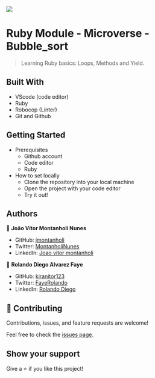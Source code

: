![](https://img.shields.io/badge/Microverse-blueviolet)

# Ruby Module - Microverse - Bubble_sort

> Learning Ruby basics: Loops, Methods and Yield.

## Built With

- VScode (code editor)
- Ruby
- Robocop (Linter)
- Git and Github

## Getting Started
  * Prerequisites 
    * Github account
    * Code editor
    * Ruby
  * How to set locally
    * Clone the repository into your local machine
    * Open the project with your code editor
    * Try it out!

## Authors

👤 **João Vítor Montanholi Nunes**

- GitHub: [jmontanholi](https://github.com/jmontanholi)
- Twitter: [MontanholiNunes](https://twitter.com/MontanholiNunes)
- LinkedIn: [Joao vitor montanholi](https://www.linkedin.com/in/joaovitormontanholi/)

👤 **Rolando Diego Alvarez Faye**

- GitHub: [kiranitor123](https://github.com/kiranitor123)
- Twitter: [FayeRolando](https://twitter.com/FayeRolando)
- LinkedIn: [Rolando Diego](https://www.linkedin.com/in/rolando-diego-alvarez-faye-b2b34a1a9/)

## 🤝 Contributing

Contributions, issues, and feature requests are welcome!

Feel free to check the [issues page](https://github.com/jmontanholi/bubble_sort_Ruby/issues).

## Show your support

Give a ⭐️ if you like this project!
